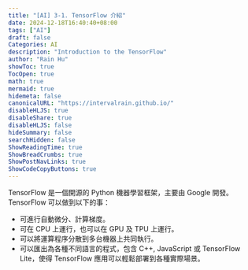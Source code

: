 ```yaml
---
title: "[AI] 3-1. TensorFlow 介紹"
date: 2024-12-18T16:40:40+08:00
tags: ["AI"]
draft: false
Categories: AI
description: "Introduction to the TensorFlow"
author: "Rain Hu"
showToc: true
TocOpen: true
math: true
mermaid: true
hidemeta: false
canonicalURL: "https://intervalrain.github.io/"
disableHLJS: true
disableShare: true
disableHLJS: false
hideSummary: false
searchHidden: false
ShowReadingTime: true
ShowBreadCrumbs: true
ShowPostNavLinks: true
ShowCodeCopyButtons: true
---
```


TensorFlow 是一個開源的 Python 機器學習框架，主要由 Google 開發。  
TensorFlow 可以做到以下的事：
+ 可進行自動微分、計算梯度。
+ 可在 CPU 上運行，也可以在 GPU 及 TPU 上運行。
+ 可以將運算程序分散到多台機器上共同執行。
+ 可以匯出為各種不同語言的程式，包含 C++, JavaScript 或 TensorFlow Lite，使得 TensorFlow 應用可以輕鬆部署到各種實際場景。